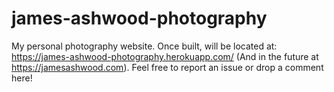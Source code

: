 # james-ashwood-photography
My personal photography website. Once built, will be located at: https://james-ashwood-photography.herokuapp.com/ (And in the future at https://jamesashwood.com). Feel free to report an issue or drop a comment here!
